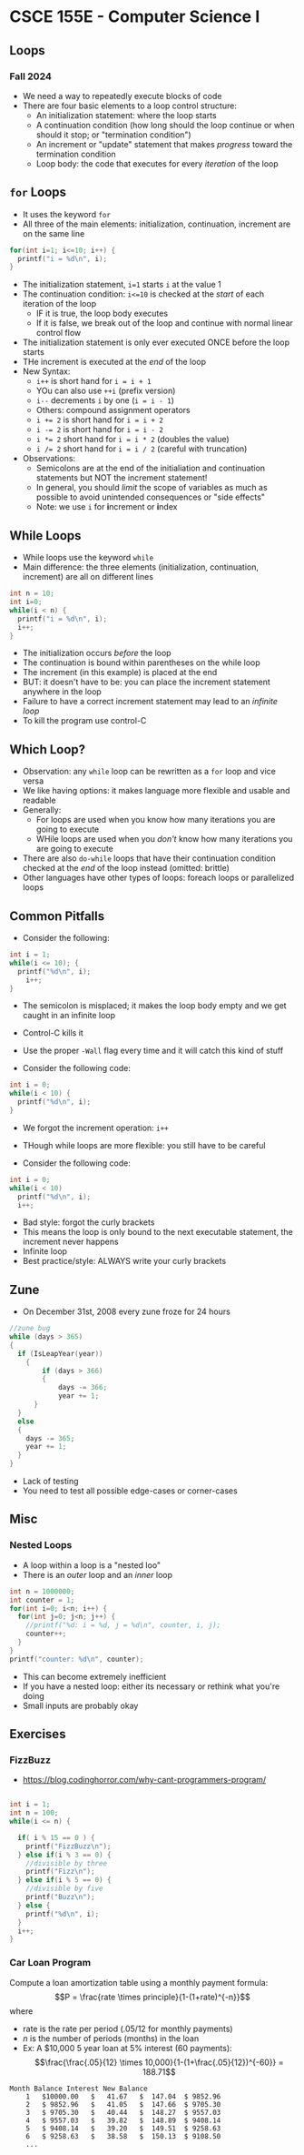 
# CSCE 155E - Computer Science I
## Loops
### Fall 2024

* We need a way to repeatedly execute blocks of code
* There are four basic elements to a loop control structure:
  * An initialization statement: where the loop starts
  * A continuation condition (how long should the loop continue or when should it stop; or "termination condition")
  * An increment or "update" statement that makes *progress* toward the termination condition
  * Loop body: the code that executes for every *iteration* of the loop

## `for` Loops

* It uses the keyword `for`
* All three of the main elements: initialization, continuation, increment are on the same line

```c
for(int i=1; i<=10; i++) {
  printf("i = %d\n", i);
}
```

* The initialization statement, `i=1` starts `i` at the value 1
* The continuation condition: `i<=10` is checked at the *start* of each iteration of the loop
  * IF it is true, the loop body executes
  * If it is false, we break out of the loop and continue with normal linear control flow
* The initialization statement is only ever executed ONCE before the loop starts
* THe increment is executed at the *end* of the loop
* New Syntax:
  * `i++` is short hand for `i = i + 1`
  * YOu can also use `++i` (prefix version)
  * `i--` decrements `i` by one (`i = i - 1`)
  * Others: compound assignment operators
  * `i += 2` is short hand for `i = i + 2`
  * `i -= 2` is short hand for `i = i - 2`
  * `i *= 2` short hand for `i = i * 2` (doubles the value)
  * `i /= 2` short hand for `i = i / 2` (careful with truncation)
* Observations:
  * Semicolons are at the end of the initialiation and continuation statements but NOT the increment statement!
  * In general, you should *limit* the scope of variables as much as possible to avoid unintended consequences or "side effects"
  * Note: we use `i` for **i**ncrement or **i**ndex

## While Loops

* While loops use the keyword `while`
* Main difference: the three elements (initialization, continuation, increment) are all on different lines

```c
int n = 10;
int i=0;
while(i < n) {
  printf("i = %d\n", i);
  i++;
}
```

* The initialization occurs *before* the loop
* The continuation is bound within parentheses on the while loop
* The increment (in this example) is placed at the end
* BUT: it doesn't have to be: you can place the increment statement anywhere in the loop
* Failure to have a correct increment statement may lead to an *infinite loop*
* To kill the program use control-C

## Which Loop?

* Observation: any `while` loop can be rewritten as a `for` loop and vice versa
* We like having options: it makes language more flexible and usable and readable
* Generally:
  * For loops are used when you know how many iterations you are going to execute
  * WHile loops are used when you *don't* know how many iterations you are going to execute
* There are also `do-while` loops that have their continuation condition checked at the *end* of the loop instead (omitted: brittle)
* Other languages have other types of loops: foreach loops or parallelized loops

## Common Pitfalls

* Consider the following:

```c
int i = 1;
while(i <= 10); {
  printf("%d\n", i);
	i++;
}
```

* The semicolon is misplaced; it makes the loop body empty and we get caught in an infinite loop
* Control-C kills it
* Use the proper `-Wall` flag every time and it will catch this kind of stuff

* Consider the following code:

```c
int i = 0;
while(i < 10) {
  printf("%d\n", i);
}
```

* We forgot the increment operation: `i++`
* THough while loops are more flexible: you still have to be careful

* Consider the following code:

```c
int i = 0;
while(i < 10)
  printf("%d\n", i);
  i++;
```

* Bad style: forgot the curly brackets
* This means the loop is only bound to the next executable statement, the increment never happens
* Infinite loop
* Best practice/style: ALWAYS write your curly brackets

## Zune

* On December 31st, 2008 every zune froze for 24 hours

```c
//zune bug
while (days > 365)
{
  if (IsLeapYear(year))
	{
		if (days > 366)
		{
			days -= 366;
			year += 1;
	  }
  }
  else
  {
    days -= 365;
    year += 1;
  }
}
```

* Lack of testing
* You need to test all possible edge-cases or corner-cases

## Misc

### Nested Loops

* A loop within a loop is a "nested loo"
* There is an *outer* loop and an *inner* loop

```c
int n = 1000000;
int counter = 1;
for(int i=0; i<n; i++) {
  for(int j=0; j<n; j++) {
    //printf("%d: i = %d, j = %d\n", counter, i, j);
    counter++;
  }
}
printf("counter: %d\n", counter);
```

* This can become extremely inefficient
* If you have a nested loop: either its necessary or rethink what you're doing
* Small inputs are probably okay

## Exercises

### FizzBuzz

* https://blog.codinghorror.com/why-cant-programmers-program/

```c

int i = 1;
int n = 100;
while(i <= n) {

  if( i % 15 == 0 ) {
    printf("FizzBuzz\n");
  } else if(i % 3 == 0) {
    //divisible by three
    printf("Fizz\n");
  } else if(i % 5 == 0) {
    //divisible by five
    printf("Buzz\n");
  } else {
    printf("%d\n", i);
  }
  i++;
}
```

### Car Loan Program

Compute a loan amortization table using a monthly payment formula:
  $$P = \frac{rate \times principle}{1-(1+rate)^{-n}}$$
where
 * rate is the rate per period (.05/12 for monthly payments)
 * $n$ is the number of periods (months) in the loan
 * Ex: A $10,000 5 year loan at 5% interest (60 payments):
 $$\frac{\frac{.05}{12} \times 10,000}{1-(1+\frac{.05}{12})^{-60}} = 188.71$$

 ```text
 Month Balance Interest New Balance
     1   $10000.00   $   41.67   $  147.04  $ 9852.96
     2   $ 9852.96   $   41.05   $  147.66  $ 9705.30
     3   $ 9705.30   $   40.44   $  148.27  $ 9557.03
     4   $ 9557.03   $   39.82   $  148.89  $ 9408.14
     5   $ 9408.14   $   39.20   $  149.51  $ 9258.63
     6   $ 9258.63   $   38.58   $  150.13  $ 9108.50
     ...
```




```text








```

